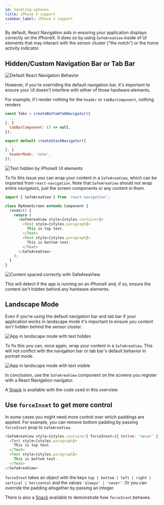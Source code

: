 ```yaml
---
id: handling-iphonex
title: iPhone X support
sidebar_label: iPhone X support
---
```


By default, React Navigation aids in ensuring your application displays correctly on the iPhoneX. It does so by using `SafeAreaView` inside of UI elements that may interact with the sensor cluster ("the notch") or the home activity indicator.

## Hidden/Custom Navigation Bar or Tab Bar

![Default React Navigation Behavior](/docs/assets/iphoneX/01-iphonex-default.png)

However, if you're overriding the default navigation bar, it's important to ensure your UI doesn't interfere with either of those hardware elements.

For example, if I render nothing for the `header` or `tabBarComponent`, nothing renders

```javascript
const Tabs = createBottomTabNavigator({
  ...
}, {
  tabBarComponent: () => null,
});

export default createStackNavigator({
  ...
}, {
  headerMode: 'none',
});
```

![Text hidden by iPhoneX UI elements](/docs/assets/iphoneX/02-iphonex-content-hidden.png)

To fix this issue you can wrap your content in a `SafeAreaView`, which can be imported from `react-navigation`. Note that `SafeAreaView` should not wrap entire navigators, just the screen components or any content in them.

```javascript
import { SafeAreaView } from 'react-navigation';

class MyHomeScreen extends Component {
  render() {
    return (
      <SafeAreaView style={styles.container}>
        <Text style={styles.paragraph}>
          This is top text.
        </Text>
        <Text style={styles.paragraph}>
          This is bottom text.
        </Text>
      </SafeAreaView>
    );
  }
}
```

![Content spaced correctly with SafeAreaView](/docs/assets/iphoneX/03-iphonex-content-fixed.png)

This will detect if the app is running on an iPhoneX and, if so, ensure the content isn't hidden behind any hardware elements.

## Landscape Mode

Even if you're using the default navigation bar and tab bar if your application works in landscape mode it's important to ensure you content isn't hidden behind the sensor cluster.

![App in landscape mode with text hidden](/docs/assets/iphoneX/04-iphonex-landscape-hidden.png)

To fix this you can, once again, wrap your content in a `SafeAreaView`. This will not conflict with the navigation bar or tab bar's default behavior in portrait mode.

![App in landscape mode with text visible](/docs/assets/iphoneX/05-iphonex-landscape-fixed.png)

In conclusion, use the `SafeAreaView` component on the screens you register with a React Navigation navigator.

A [Snack](https://snack.expo.io/BJ6-M8pEG) is available with the code used in this overview.

## Use `forceInset` to get more control

In some cases you might need more control over which paddings are applied. For example, you can remove bottom padding by passing `forceInset` prop to `SafeAreaView`.

```javascript
<SafeAreaView style={styles.container} forceInset={{ bottom: 'never' }}>
  <Text style={styles.paragraph}>
    This is top text.
  </Text>
  <Text style={styles.paragraph}>
    This is bottom text.
  </Text>
</SafeAreaView>
```

`forceInset` takes an object with the keys `top | bottom | left | right | vertical | horizontal` and the values `'always' | 'never'`. Or you can override the padding altogether by passing an integer.

There is also a [Snack](https://snack.expo.io/@jozan/react-navigation-docs:-safeareaview-demo) available to demonstrate how `forceInset` behaves.
